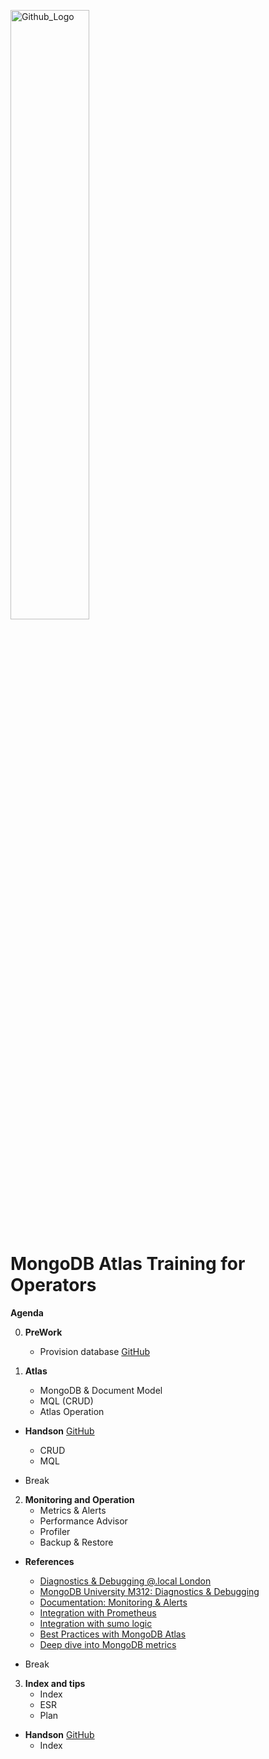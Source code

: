 <img src="https://companieslogo.com/img/orig/MDB_BIG-ad812c6c.png?t=1648915248" width="50%" title="Github_Logo"/> <br>

# MongoDB Atlas Training for Operators

**Agenda**

0. **PreWork**

   - Provision database [GitHub][0]

1. **Atlas**
   - MongoDB & Document Model
   - MQL (CRUD)
   - Atlas Operation

- **Handson** [GitHub][1]

  - CRUD
  - MQL

- Break

2. **Monitoring and Operation**
   - Metrics & Alerts
   - Performance Advisor
   - Profiler
   - Backup & Restore

- **References**

  - [Diagnostics & Debugging @.local London][2-1]
  - [MongoDB University M312: Diagnostics & Debugging][2-2]
  - [Documentation: Monitoring & Alerts][2-3]
  - [Integration with Prometheus][2-4]
  - [Integration with sumo logic][2-5]
  - [Best Practices with MongoDB Atlas][2-6]
  - [Deep dive into MongoDB metrics][2-7]

- Break

3. **Index and tips**
   - Index
   - ESR
   - Plan

- **Handson** [GitHub][3]
  - Index

[0]: https://github.com/MongoDBAtlas/MongoDBAtlasOperator/tree/main/00.pre-work
[1]: https://github.com/MongoDBAtlas/MongoDBAtlasOperator/tree/main/01.CRUD%20and%20MQL
[2-1]: https://youtu.be/GNO3M8rOGPM?list=PL4RCxklHWZ9uRejfsxY4YAc0l-Vjru7Y8
[2-2]: https://learn.mongodb.com/courses/m312-diagnostics-and-debugging
[2-3]: https://www.mongodb.com/docs/atlas/monitoring-alerts/
[2-4]: https://www.mongodb.com/blog/post/introducing-mongodb-prometheus-integration
[2-5]: https://help.sumologic.com/docs/integrations/databases/mongodb-atlas/
[2-6]: https://www.youtube.com/watch?v=k6x5d6O185Y
[2-7]: https://www.mongodb.com/basics/how-to-monitor-mongodb-and-what-metrics-to-monitor
[3]: https://github.com/MongoDBAtlas/MongoDBAtlasOperator/tree/main/03.Index%20and%20tips
